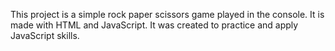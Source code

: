 This project is a simple rock paper scissors game played in the console. It is made with HTML and JavaScript. It was created to practice and apply JavaScript skills.
